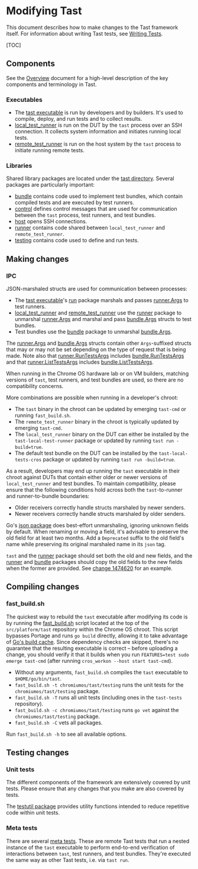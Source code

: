 # Modifying Tast

This document describes how to make changes to the Tast framework itself. For
information about writing Tast tests, see [Writing Tests].

[Writing Tests]: writing_tests.md

[TOC]

## Components

See the [Overview] document for a high-level description of the key components
and terminology in Tast.

[Overview]: overview.md

### Executables

*   The [tast executable] is run by developers and by builders. It's used to
    compile, deploy, and run tests and to collect results.
*   [local_test_runner] is run on the DUT by the `tast` process over an SSH
    connection. It collects system information and initiates running local
    tests.
*   [remote_test_runner] is run on the host system by the `tast` process to
    initiate running remote tests.

[tast executable]: https://chromium.googlesource.com/chromiumos/platform/tast/+/master/src/chromiumos/tast/cmd/tast/
[local_test_runner]: https://chromium.googlesource.com/chromiumos/platform/tast/+/master/src/chromiumos/tast/cmd/local_test_runner/
[remote_test_runner]: https://chromium.googlesource.com/chromiumos/platform/tast/+/master/src/chromiumos/tast/cmd/remote_test_runner/

### Libraries

Shared library packages are located under the [tast directory]. Several packages
are particularly important:

*   [bundle] contains code used to implement test bundles, which contain
    compiled tests and are executed by test runners.
*   [control] defines control messages that are used for communication between
    the `tast` process, test runners, and test bundles.
*   [host] opens SSH connections.
*   [runner] contains code shared between `local_test_runner` and
    `remote_test_runner`.
*   [testing] contains code used to define and run tests.

[tast directory]: https://chromium.googlesource.com/chromiumos/platform/tast/+/master/src/chromiumos/tast/
[bundle]: https://chromium.googlesource.com/chromiumos/platform/tast/+/master/src/chromiumos/tast/bundle/
[control]: https://chromium.googlesource.com/chromiumos/platform/tast/+/master/src/chromiumos/tast/control/
[host]: https://chromium.googlesource.com/chromiumos/platform/tast/+/master/src/chromiumos/tast/host/
[runner]: https://chromium.googlesource.com/chromiumos/platform/tast/+/master/src/chromiumos/tast/runner/
[testing]: https://chromium.googlesource.com/chromiumos/platform/tast/+/master/src/chromiumos/tast/testing/

## Making changes

### IPC

JSON-marshaled structs are used for communication between processes:

*   The [tast executable]'s [run] package marshals and passes [runner.Args] to
    test runners.
*   [local_test_runner] and [remote_test_runner] use the [runner] package to
    unmarshal [runner.Args] and marshal and pass [bundle.Args] structs to test
    bundles.
*   Test bundles use the [bundle] package to unmarshal [bundle.Args].

The [runner.Args] and [bundle.Args] structs contain other `Args`-suffixed
structs that may or may not be set depending on the type of request that is
being made. Note also that [runner.RunTestsArgs] includes [bundle.RunTestsArgs]
and that [runner.ListTestsArgs] includes [bundle.ListTestsArgs].

When running in the Chrome OS hardware lab or on VM builders, matching versions
of `tast`, test runners, and test bundles are used, so there are no
compatibility concerns.

More combinations are possible when running in a developer's chroot:

*   The `tast` binary in the chroot can be updated by emerging `tast-cmd` or
    running `fast_build.sh`.
*   The `remote_test_runner` binary in the chroot is typically updated by
    emerging `tast-cmd`.
*   The `local_test_runner` binary on the DUT can either be installed by the
    `tast-local-test-runner` package or updated by running `tast run
    -build=true`.
*   The default test bundle on the DUT can be installed by the
    `tast-local-tests-cros` package or updated by running `tast run
    -build=true`.

As a result, developers may end up running the `tast` executable in their chroot
against DUTs that contain either older or newer versions of `local_test_runner`
and test bundles. To maintain compatibility, please ensure that the following
conditions hold across both the `tast`-to-runner and runner-to-bundle
boundaries:

*   Older receivers correctly handle structs marshaled by newer senders.
*   Newer receivers correctly handle structs marshaled by older senders.

Go's [json package] does best-effort unmarshaling, ignoring unknown fields by
default. When renaming or moving a field, it's advisable to preserve the old
field for at least two months. Add a `Deprecated` suffix to the old field's name
while preserving its original marshaled name in its `json` tag.

`tast` and the [runner] package should set both the old and new fields, and the
[runner] and [bundle] packages should copy the old fields to the new fields when
the former are provided. See [change 1474620] for an example.

[run]: https://chromium.googlesource.com/chromiumos/platform/tast/+/master/src/chromiumos/tast/cmd/tast/run/
[runner.Args]: https://godoc.org/chromium.googlesource.com/chromiumos/platform/tast.git/src/chromiumos/tast/runner#Args
[bundle.Args]: https://godoc.org/chromium.googlesource.com/chromiumos/platform/tast.git/src/chromiumos/tast/bundle#Args
[runner.RunTestsArgs]: https://godoc.org/chromium.googlesource.com/chromiumos/platform/tast.git/src/chromiumos/tast/runner#RunTestsArgs
[bundle.RunTestsArgs]: https://godoc.org/chromium.googlesource.com/chromiumos/platform/tast.git/src/chromiumos/tast/bundle#RunTestsArgs
[runner.ListTestsArgs]: https://godoc.org/chromium.googlesource.com/chromiumos/platform/tast.git/src/chromiumos/tast/runner#ListTestsArgs
[bundle.ListTestsArgs]: https://godoc.org/chromium.googlesource.com/chromiumos/platform/tast.git/src/chromiumos/tast/bundle#ListTestsArgs
[json package]: https://golang.org/pkg/encoding/json/
[change 1474620]: https://crrev.com/c/1474620

## Compiling changes

### fast_build.sh

The quickest way to rebuild the `tast` executable after modifying its code is by
running the [fast_build.sh] script located at the top of the `src/platform/tast`
repository within the Chrome OS chroot. This script bypasses Portage and runs
`go build` directly, allowing it to take advantage of [Go's build cache]. Since
dependency checks are skipped, there's no guarantee that the resulting
executable is correct – before uploading a change, you should verify it that it
builds when you run `FEATURES=test sudo emerge tast-cmd` (after running
`cros_workon --host start tast-cmd`).

*   Without any arguments, `fast_build.sh` compiles the `tast` executable to
    `$HOME/go/bin/tast`.
*   `fast_build.sh -t chromiumos/tast/testing` runs the unit tests for the
    `chromiumos/tast/testing` package.
*   `fast_build.sh -T` runs all unit tests (including ones in the `tast-tests`
    repository).
*   `fast_build.sh -c chromiumos/tast/testing` runs `go vet` against the
    `chromiumos/tast/testing` package.
*   `fast_build.sh -C` vets all packages.

Run `fast_build.sh -h` to see all available options.

[fast_build.sh]: https://chromium.googlesource.com/chromiumos/platform/tast/+/master/fast_build.sh
[Go's build cache]: https://golang.org/cmd/go/#hdr-Build_and_test_caching

## Testing changes

### Unit tests

The different components of the framework are extensively covered by unit tests.
Please ensure that any changes that you make are also covered by tests.

The [testutil package] provides utility functions intended to reduce repetitive
code within unit tests.

[testutil package]: https://godoc.org/chromium.googlesource.com/chromiumos/platform/tast.git/src/chromiumos/tast/testutil

### Meta tests

There are several [meta tests]. These are remote Tast tests that run a nested
instance of the `tast` executable to perform end-to-end verification of
interactions between `tast`, test runners, and test bundles. They're executed
the same way as other Tast tests, i.e. via `tast run`.

[meta tests]: https://chromium.googlesource.com/chromiumos/platform/tast-tests/+/HEAD/src/chromiumos/tast/remote/bundles/cros/meta/
